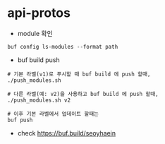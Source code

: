 # api-protos
- module 확인

```
buf config ls-modules --format path
```

- buf build push

```
# 기본 라벨(v1)로 푸시할 때 buf build 에 push 할때,
./push_modules.sh

# 다른 라벨(예: v2)을 사용하고 buf build 에 push 할때,
./push_modules.sh v2

# 이후 기본 라벨에서 업데이트 할때는 
buf push

```


- check https://buf.build/seoyhaein
